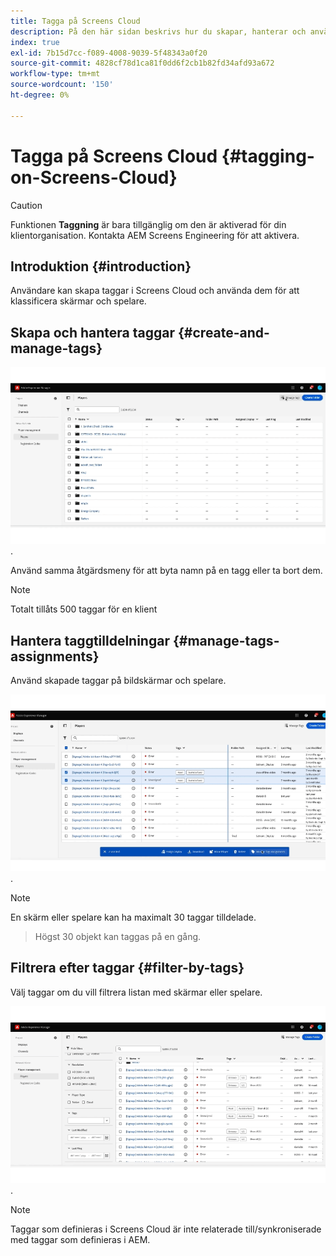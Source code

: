 ```yaml
---
title: Tagga på Screens Cloud
description: På den här sidan beskrivs hur du skapar, hanterar och använder taggar i Screens Cloud.
index: true
exl-id: 7b15d7cc-f089-4008-9039-5f48343a0f20
source-git-commit: 4828cf78d1ca81f0dd6f2cb1b82fd34afd93a672
workflow-type: tm+mt
source-wordcount: '150'
ht-degree: 0%

---
```


# Tagga på Screens Cloud {#tagging-on-Screens-Cloud}

>[!CAUTION]
>
>Funktionen **Taggning** är bara tillgänglig om den är aktiverad för din klientorganisation. Kontakta AEM Screens Engineering för att aktivera.

## Introduktion {#introduction}

Användare kan skapa taggar i Screens Cloud och använda dem för att klassificera skärmar och spelare.

## Skapa och hantera taggar {#create-and-manage-tags}

![skapa tagg](assets/tagging/create-tag.gif).

Använd samma åtgärdsmeny för att byta namn på en tagg eller ta bort dem.

>[!NOTE]
> 
> Totalt tillåts 500 taggar för en klient

## Hantera taggtilldelningar {#manage-tags-assignments}

Använd skapade taggar på bildskärmar och spelare.

![hantera taggtilldelningar](assets/tagging/assign-tags-to-players.gif).

>[!NOTE]
>
> En skärm eller spelare kan ha maximalt 30 taggar tilldelade.
> > Högst 30 objekt kan taggas på en gång.

## Filtrera efter taggar {#filter-by-tags}

Välj taggar om du vill filtrera listan med skärmar eller spelare.

![filtrera efter taggar](assets/tagging/filter-by-tags.gif).

>[!NOTE]
> 
> Taggar som definieras i Screens Cloud är inte relaterade till/synkroniserade med taggar som definieras i AEM.
> 
